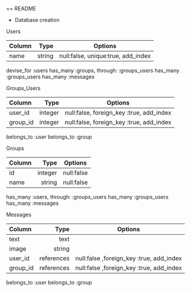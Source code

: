 == README

* Database creation

Users

| Column     | Type        | Options                               |
|:-----------|------------:|:-------------------------------------:|
| name       | string      | null:false, unique:true, add_index    |

devise_for :users
has_many :groups, through: :groups_users
has_many :groups_users
has_many :messages

Groups_Users

| Column     | Type        | Options                                    |
|:-----------|------------:|:------------------------------------------:|
| user_id    | integer     | null:false, foreign_key :true, add_index   |
| group_id   | integer     | null:false, foreign_key :true, add_index   |

belongs_to :user
belongs_to :group

Groups

| Column     | Type        | Options                         |
|:-----------|------------:|:-------------------------------:|
| id         | integer     | null:false                      |
| name       | string      | null:false                      |

has_many :users, through: :groups_users
has_many :groups_users
has_many :messages


Messages

| Column     | Type        | Options                                     |
|:-----------|------------:|:-------------------------------------------:|
| text       | text        |                                             |
| image      | string      |                                             |
| user_id    | references  | null:false ,foreign_key :true, add_index    |
| group_id   | references  | null:false ,foreign_key :true, add_index    |

belongs_to :user
belongs_to :group
